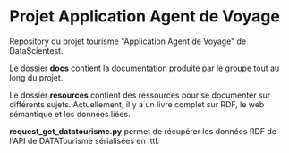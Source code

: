 # Projet Application Agent de Voyage

Repository du projet tourisme "Application Agent de Voyage" de DataScientest.

Le dossier **docs** contient la documentation produite par le groupe tout au long du projet.

Le dossier **resources** contient des ressources pour se documenter sur différents sujets. Actuellement, il y a un livre complet sur RDF, le web sémantique et les données liées.

**request_get_datatourisme.py** permet de récupérer les données RDF de l'API de DATATourisme sérialisées en .ttl.
